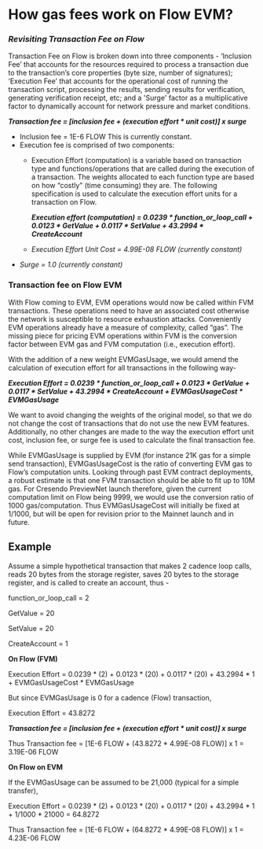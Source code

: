 # **How gas fees work on Flow EVM?**

### ***Revisiting Transaction Fee on Flow***

Transaction Fee on Flow is broken down into three components - ‘Inclusion Fee’ that accounts for the resources required to process a transaction due to the transaction’s core properties (byte size, number of signatures); ‘Execution Fee’ that accounts for the operational cost of running the transaction script, processing the results, sending results for verification, generating verification receipt, etc; and a 'Surge' factor as a multiplicative factor to dynamically account for network pressure and market conditions.

***Transaction fee = [inclusion fee + (execution effort * unit cost)] x surge***

- Inclusion fee = 1E-6 FLOW This is currently constant.
- Execution fee is comprised of two components:
    - Execution Effort (computation) is a variable based on transaction type and functions/operations that are called during the execution of a transaction. The weights allocated to each function type are based on how “costly” (time consuming) they are. The following specification is used to calculate the execution effort units for a transaction on Flow.
        
        ***Execution effort (computation) =
        0.0239 * function_or_loop_call +
        0.0123 * GetValue +
        0.0117 * SetValue +
        43.2994 * CreateAccount***
        
    - *Execution Effort Unit Cost = 4.99E-08 FLOW (currently constant)*
- *Surge = 1.0 (currently constant)*

### **Transaction fee on Flow EVM**

With Flow coming to EVM, EVM operations would now be called within FVM transactions. These operations need to have an associated cost otherwise the network is susceptible to resource exhaustion attacks. Conveniently EVM operations already have a measure of complexity, called “gas”. The missing piece for pricing EVM operations within FVM is the conversion factor between EVM gas and FVM computation (i.e., execution effort).

With the addition of a new weight EVMGasUsage, we would amend the calculation of execution effort for all transactions in the following way-

***Execution Effort =
    0.0239 * function_or_loop_call +
    0.0123 * GetValue +
    0.0117 * SetValue +
		43.2994 * CreateAccount +
	  EVMGasUsageCost * EVMGasUsage***

We want to avoid changing the weights of the original model, so that we do not change the cost of transactions that do not use the new EVM features. Additionally, no other changes are made to the way the execution effort unit cost, inclusion fee, or surge fee is used to calculate the final transaction fee.

While EVMGasUsage is supplied by EVM (for instance 21K gas for a simple send transaction),  EVMGasUsageCost is the ratio of converting EVM gas to Flow’s computation units. Looking through past EVM contract deployments, a robust estimate is that one FVM transaction should be able to fit up to 10M gas. For Cresendo PreviewNet launch therefore, given the current computation limit on Flow being 9999, we would use the conversion ratio of 1000 gas/computation. Thus EVMGasUsageCost will initially be fixed at 1/1000, but will be open for revision prior to the Mainnet launch and in future.

## **Example**

Assume a simple hypothetical transaction that makes 2 cadence loop calls, reads 20 bytes from the storage register, saves 20 bytes to the storage register, and is called to create an account, thus -

function_or_loop_call = 2

GetValue = 20

SetValue = 20

CreateAccount = 1

**On Flow (FVM)**

Execution Effort = 0.0239 * (2) + 0.0123 * (20) + 0.0117 * (20) + 43.2994 * 1 + EVMGasUsageCost * EVMGasUsage

But since EVMGasUsage is 0 for a cadence (Flow) transaction, 

Execution Effort = 43.8272

***Transaction fee = [inclusion fee + (execution effort * unit cost)] x surge*** 

Thus Transaction fee = [1E-6 FLOW + (43.8272 * 4.99E-08 FLOW)] x 1 = 3.19E-06 FLOW

**On Flow on EVM**

If the EVMGasUsage can be assumed to be 21,000 (typical for a simple transfer), 

Execution Effort = 0.0239 * (2) + 0.0123 * (20) + 0.0117 * (20) + 43.2994 * 1 + 1/1000 * 21000 = 64.8272

Thus Transaction fee = [1E-6 FLOW + (64.8272 * 4.99E-08 FLOW)] x 1 = 4.23E-06 FLOW
